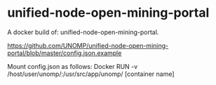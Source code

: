 # unified-node-open-mining-portal
A docker build of: unified-node-open-mining-portal.

https://github.com/UNOMP/unified-node-open-mining-portal/blob/master/config.json.example

Mount config.json as follows:
Docker RUN -v /host/user/unomp/:/usr/src/app/unomp/ [container name]
